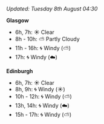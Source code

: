 *Updated: Tuesday 8th August 04:30*

**Glasgow**

* 6h, 7h: :sunny: Clear
* 8h - 10h: :partly_sunny: Partly Cloudy
* 11h - 16h: :cyclone: Windy (:partly_sunny:)
* 17h: :cyclone: Windy (:cloud:)

**Edinburgh**

* 6h, 7h: :sunny: Clear
* 8h, 9h: :cyclone: Windy (:sunny:)
* 10h - 12h: :cyclone: Windy (:partly_sunny:)
* 13h, 14h: :cyclone: Windy (:cloud:)
* 15h - 17h: :cyclone: Windy (:partly_sunny:)
